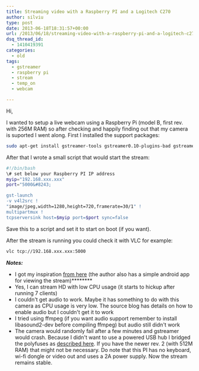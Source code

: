 ```yaml
---
title: Streaming video with a Raspberry PI and a Logitech C270
author: silviu
type: post
date: 2013-06-18T18:31:57+00:00
url: /2013/06/18/streaming-video-with-a-raspberry-pi-and-a-logitech-c270/
dsq_thread_id:
  - 1410419391
categories:
  - old
tags:
  - gstreamer
  - raspberry pi
  - stream
  - temp_on
  - webcam

---
```

Hi,

I wanted to setup a live webcam using a Raspberry Pi (model B, first rev. with 256M RAM) so after checking and happily finding out that my camera is suported I went along. First I installed the support packages:

```bash
sudo apt-get install gstreamer-tools gstreamer0.10-plugins-bad gstreamer0.10-plugins-good v4l-utils
```

After that I wrote a small script that would start the stream:

```bash
#!/bin/bash
\# set below your Raspberry PI IP address
myip="192.168.xxx.xxx"
port="5000&#8243;

gst-launch
-v v4l2src !
"image/jpeg,width=1280,height=720,framerate=30/1" !
multipartmux !
tcpserversink host=$myip port=$port sync=false
```

Save this to a script and set it to start on boot (if you want).

After the stream is running you could check it with VLC for example:

```bash
vlc tcp://192.168.xxx.xxx:5000
```

_**Notes:**_

  * I got my inspiration [from here][1] (the author also has a simple android app for viewing the stream)********
  * Yes, I can stream HD with low CPU usage (it starts to hickup after running 7 clients)
  * I couldn't get audio to work. Maybe it has something to do with this camera as CPU usage is very low. The source blog has details on how to enable audio but I couldn't get it to work
  * I tried using ffmpeg (if you want audio support remember to install libasound2-dev before compiling ffmpeg) but audio still didn't work
  * The camera would randomly fail after a few minutes and gstreamer would crash. Because I didn't want to use a powered USB hub I bridged the polyfuses as [described here][2]. If you have the newer rev. 2 (with 512M RAM) that might not be necessary. Do note that this PI has no keyboard, wi-fi dongle or video out and uses a 2A power supply. Now the stream remains stable.

 [1]: http://sanjosetech.blogspot.ro/2013/05/raspberry-pi-streaming-video-and.html
 [2]: http://theiopage.blogspot.ro/2012/06/increasing-raspberry-pis-usb-host.html